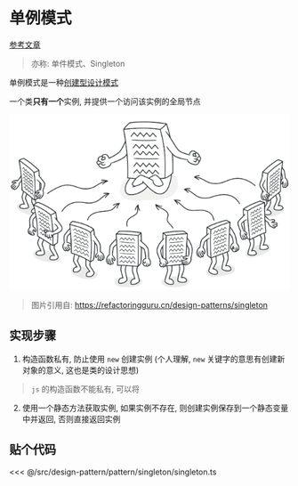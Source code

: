 # 单例模式

[参考文章](https://refactoringguru.cn/design-patterns/singleton)

> 亦称: 单件模式、Singleton

单例模式是一种[创建型设计模式](../pattern.md#创建型模式)

一个类**只有一个**实例, 并提供一个访问该实例的全局节点

![singleton](./singleton.png)

> 图片引用自: https://refactoringguru.cn/design-patterns/singleton

## 实现步骤

1. 构造函数私有, 防止使用 `new` 创建实例 (个人理解, `new` 关键字的意思有创建新对象的意义, 这也是类的设计思想)

> `js` 的构造函数不能私有, 可以将

2. 使用一个静态方法获取实例, 如果实例不存在, 则创建实例保存到一个静态变量中并返回, 否则直接返回实例

## 贴个代码

<<< @/src/design-pattern/pattern/singleton/singleton.ts
